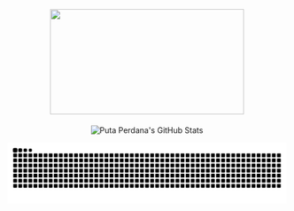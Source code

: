 
<div align="center">
  <img width="350" height="190" src="https://github-readme-stats.vercel.app/api/top-langs/?username=putraprdn&layout=compact&langs_count=16&theme=algolia"/>
  <br>
  <br>
  <img width="350" height="190" src="https://github-readme-stats-eight-theta.vercel.app/api?username=putraprdn&show_icons=true&theme=algolia&include_all_commits=true" alt="Puta Perdana's GitHub Stats">
</div>
 
  ![](https://github.com/putraprdn/putraprdn/blob/output/github-contribution-grid-snake.svg)
 
</div>
